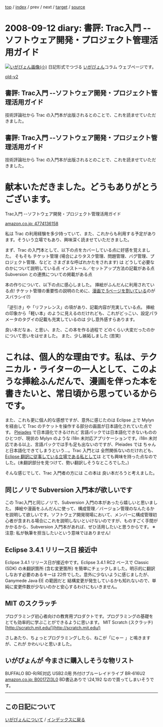 [top](https://igapyon.github.io/diary/) 
 / [index](https://igapyon.github.io/diary/2008/index.html) 
 / prev 
 / next 
 / [target](https://igapyon.github.io/diary/2008/ig080912.html) 
 / [source](https://github.com/igapyon/diary/blob/gh-pages/2008/ig080912.html.src.md) 

2008-09-12 diary: 書評: Trac入門 --ソフトウェア開発・プロジェクト管理活用ガイド
=====================================================================================================
[![いがぴょん画像(小)](https://igapyon.github.io/diary/images/iga200306s.jpg "いがぴょん")](https://igapyon.github.io/diary/memo/memoigapyon.html) 日記形式でつづる [いがぴょん](https://igapyon.github.io/diary/memo/memoigapyon.html)コラム ウェブページです。

[old-v2](ig080912-orig.html)

## 書評: Trac入門 --ソフトウェア開発・プロジェクト管理活用ガイド

技術評論社から Trac の入門本が出版されるとのことで、これを読ませていただきました。






## 書評: Trac入門 --ソフトウェア開発・プロジェクト管理活用ガイド


技術評論社から Trac の入門本が出版されるとのことで、これを読ませていただきました。
# 献本いただきました。どうもありがとうございます。
Trac入門 --ソフトウェア開発・プロジェクト管理活用ガイド
  


[amazon.co.jp: 4774136158](http://www.amazon.co.jp/exec/obidos/ASIN/4774136158/igapyondiary-22)


私は Trac の利用経験を多少持っていて、また、これからも利用する予定があります。そういう立場でもあり、興味深く読ませていただきました。

まず、Trac の入門本として、以下の点をカバーしている点に好感を覚えました。
そもそも チケット管理 (場合によりタスク管理、問題管理、バグ管理、プロジェクト管理、などと さまざまな呼ばれかたをされます) は どうして必要なのかについて説明している点
  インストール／セットアップ方法の記載がある点
  Subversion との連携についての掲載がある点


本の作りについて、以下の点に感心しました。
挿絵がふんだんに利用されている点!
  チケット管理の重要性の説明のために、[漫画で 5ページを割いている](http://gihyo.jp/book/2008/978-4-7741-3615-8)のがスバラシイ(!)
  
  「逆引き」や「リファレンス」の項があり、記載内容が充実している点。
  挿絵の印象から「軽い本」のように見えるのだけれども、これがどっこい、設定パラメータのタグイの記載も充実しているのは 少し意外感すらあります。
  


良い本だなぁ、と思い、また、この本を作る過程で どのくらい大変だったのかについて思いをはせました。
また、少し嫉妬しました (苦笑)
# これは、個人的な理由です。私は、テクニカル・ライターの一人として、このような挿絵ふんだんで、漫画を伴った本を書きたいと、常日頃から思っているからです。

また、これも更に個人的な感想ですが、意外に感じたのは Eclipse 上で Mylyn を経由して Trac のチケットを操作する部分の画面が日本語化されていた点です。
[Pleiades](http://mergedoc.sourceforge.jp/pleiades.html) で日本語化できるけれど 言語パックでは日本語化できないもののひとつが、現状の Mylyn のような
i18n 未対応アプリケーションです。i18n 未対応である以上、言語パックでは手も足も出ないのですが、Pleiades では ちゃんと日本語化できてしまうという…。Trac
入門とは 全然関係ないのだけれども、[Eclipse 翻訳に従事している立場である私として](http://www.igapyon.jp/igapyon/diary/2008/ig080901.html)は とても興味を持った点なのでした。(未翻訳部分を見つけて、勢い翻訳しそうなところでした。)

そんな感じでして、Trac 入門者の方には この本は 良い本だろうと考えました。

## 同じノリで Subversion 入門本が欲しいです


この Trac入門と同じノリで、Subversion 入門の本があったら嬉しいと思いました。
挿絵や漫画をふんだんに使って、構成管理／バージョン管理のなんたるかを説明して欲しいです。ソフトウェア開発現場において、メンバーに構成管理初心者が含まれる場合にこれを説明しないといけないのですが、ものすごく手間がかかるから、Subversion
入門本があれば、ぜひ活用したいと思うからです。
※注意: 私が執筆を担当したいという意味ではありません!

## Eclipse 3.4.1 リリース日 接近中


Eclipse 3.4.1 リリース日が接近中です。Eclipse 3.4.1 RC2 ベースで Classic (SDK) の未翻訳箇所 (含む変更箇所)
を簡単にチェックしました。明示的に翻訳しなおす必要のあるキーは 22件でした。意外に少ないように感じましたが、Ganymede Java EE
の範囲だと 結構変更が発生しているかも知れないので、単純に変更件数が少ないのかと安心するわけにもいきません。

## MIT のスクラッチ


プログラミング初心者向けの教育用プロダクトです。プログラミングの基礎を とても効率的に学ぶことができるように思います。
MIT Scratch (スクラッチ)
  [http://scratch.mit.edu/](http://scratch.mit.edu/)


さしあたり、ちょっとプログラミングしたら、ねこが「にゃー 」と鳴きますが、これが かわいいと思いました。

## いがぴょんが 今まさに購入しそうな物リスト

BUFFALO BD-R/RE対応 USB2.0用 外付けブルーレイドライブ BR-616U2
  [amazon.co.jp: B0017ZI3L0](http://www.amazon.co.jp/exec/obidos/ASIN/B0017ZI3L0/igapyondiary-22)
  BD書込ありで \24,192 なので買ってしまいそうです。


----------------------------------------------------------------------------------------------------

## この日記について
[いがぴょんについて](https://igapyon.github.io/diary/memo/memoigapyon.html) / [インデックスに戻る](https://igapyon.github.io/diary/idxall.html)
